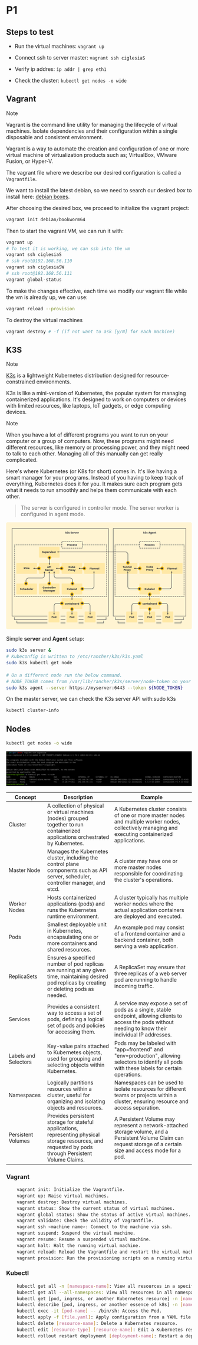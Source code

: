 # P1

## Steps to test

- Run the virtual machines:
`vagrant up`

- Connect ssh to server master:
`vagrant ssh ciglesiaS`

 - Verify ip addres:
 `ip addr | grep eth1`

 - Check the cluster:
 `kubectl get nodes -o wide`


## Vagrant

> [!NOTE]
> Vagrant is the command line utility for managing the lifecycle of virtual machines. Isolate dependencies and their configuration within a single disposable and consistent environment.

Vagrant is a way to automate the creation and configuration of one or more virtual machine of virtualization products such as; VirtualBox, VMware Fusion, or Hyper-V.

The vagrant file where we describe our desired configuration is called a `Vagrantfile`.

We want to install the latest debian, so we need to search our desired *box* to install here: [debian boxes](https://app.vagrantup.com/debian).

After choosing the desired box, we proceed to initialize the vagrant project:

```bash
vagrant init debian/bookworm64
```

Then to start the vagrant VM, we can run it with: 

```bash
vagrant up
# To test it is working, we can ssh into the vm
vagrant ssh ciglesiaS
# ssh root@192.168.56.110
vagrant ssh ciglesiaSW
# ssh root@192.168.56.111
vagrant global-status
```

To make the changes effective, each time we modify our vagrant file while the vm is already up, we can use:

```bash
vagrant reload --provision
```

To destroy the virtual machines
```bash
vagrant destroy # -f (if not want to ask [y/N] for each machine)
```

## K3S

> [!NOTE]
> [K3s](https://k3s.io/) is a lightweight Kubernetes distribution designed for resource-constrained environments.

K3s is like a mini-version of Kubernetes, the popular system for managing containerized applications. It's designed to work on computers or devices with limited resources, like laptops, IoT gadgets, or edge computing devices.

> [!NOTE]
> When you have a lot of different programs you want to run on your computer or a group of computers. Now, these programs might need different resources, like memory or processing power, and they might need to talk to each other. Managing all of this manually can get really complicated.
>
> Here's where Kubernetes (or K8s for short) comes in. It's like having a smart manager for your programs. Instead of you having to keep track of everything, Kubernetes does it for you. It makes sure each program gets what it needs to run smoothly and helps them communicate with each other.

> The server is configured in controller mode.
> The server worker is configured in agent mode.

![K3s](/docs/k3s.svg)

Simple **server** and **Agent** setup:
```bash
sudo k3s server &
# Kubeconfig is written to /etc/rancher/k3s/k3s.yaml
sudo k3s kubectl get node

# On a different node run the below command. 
# NODE_TOKEN comes from /var/lib/rancher/k3s/server/node-token on your server
sudo k3s agent --server https://myserver:6443 --token ${NODE_TOKEN}
```

On the master server, we can check the K3s server API with:sudo k3s 
```bash
kubectl cluster-info
```

## Nodes

```bash
kubectl get nodes -o wide
```

![p1](../docs/p1.png)

| Concept               | Description                                                                                                                                                     | Example                                                                                                                                                                  |
|-----------------------|-----------------------------------------------------------------------------------------------------------------------------------------------------------------|--------------------------------------------------------------------------------------------------------------------------------------------------------------------------|
| Cluster               | A collection of physical or virtual machines (nodes) grouped together to run containerized applications orchestrated by Kubernetes.                              | A Kubernetes cluster consists of one or more master nodes and multiple worker nodes, collectively managing and executing containerized applications.                     |
| Master Node           | Manages the Kubernetes cluster, including the control plane components such as API server, scheduler, controller manager, and etcd.                             | A cluster may have one or more master nodes responsible for coordinating the cluster's operations.                                                                      |
| Worker Nodes          | Hosts containerized applications (pods) and runs the Kubernetes runtime environment.                                                                             | A cluster typically has multiple worker nodes where the actual application containers are deployed and executed.                                                         |
| Pods                  | Smallest deployable unit in Kubernetes, encapsulating one or more containers and shared resources.                                                              | An example pod may consist of a frontend container and a backend container, both serving a web application.                                                              |
| ReplicaSets           | Ensures a specified number of pod replicas are running at any given time, maintaining desired pod replicas by creating or deleting pods as needed.                 | A ReplicaSet may ensure that three replicas of a web server pod are running to handle incoming traffic.                                                                  |
| Services              | Provides a consistent way to access a set of pods, defining a logical set of pods and policies for accessing them.                                               | A service may expose a set of pods as a single, stable endpoint, allowing clients to access the pods without needing to know their individual IP addresses.           |
| Labels and Selectors | Key-value pairs attached to Kubernetes objects, used for grouping and selecting objects within Kubernetes.                                                     | Pods may be labeled with "app=frontend" and "env=production", allowing selectors to identify all pods with these labels for certain operations.                       |
| Namespaces            | Logically partitions resources within a cluster, useful for organizing and isolating objects and resources.                                                     | Namespaces can be used to isolate resources for different teams or projects within a cluster, ensuring resource and access separation.                                   |
| Persistent Volumes    | Provides persistent storage for stateful applications, representing physical storage resources, and requested by pods through Persistent Volume Claims.        | A Persistent Volume may represent a network-attached storage volume, and a Persistent Volume Claim can request storage of a certain size and access mode for a pod. |


### Vagrant
```bash
    vagrant init: Initialize the Vagrantfile.
    vagrant up: Raise virtual machines.
    vagrant destroy: Destroy virtual machines.
    vagrant status: Show the current status of virtual machines.
    vagrant global status: Show the status of active virtual machines.
    vagrant validate: Check the validity of Vagrantfile.
    vagrant ssh <machine name>: Connect to the machine via ssh.
    vagrant suspend: Suspend the virtual machine.
    vagrant resume: Resume a suspended virtual machine.
    vagrant halt: Halt the running virtual machine.
    vagrant reload: Reload the Vagrantfile and restart the virtual machine.
    vagrant provision: Run the provisioning scripts on a running virtual machine.
```
### Kubectl
```bash
    kubectl get all -n [namespace-name]: View all resources in a specific namespace.
    kubectl get all --all-namespaces: View all resources in all namespaces.
    kubectl get [pod, ingress, or another Kubernetes resource] -n [namespace-name] -o yaml: Show YAML manifest information about a specific Kubernetes resource in some namespace.
    kubectl describe [pod, ingress, or another essence of k8s] -n [namespace-name]: Show detailed information about a specific Kubernetes resource in some namespace.
    kubectl exec -it [pod-name] -- /bin/sh: Access the Pod.
    kubectl apply -f [file.yaml]: Apply configuration from a YAML file.
    kubectl delete [resource-name]: Delete a Kubernetes resource.
    kubectl edit [resource-type] [resource-name]: Edit a Kubernetes resource in a text editor.
    kubectl rollout restart deployment [deployment-name]: Restart a deployment.
```
